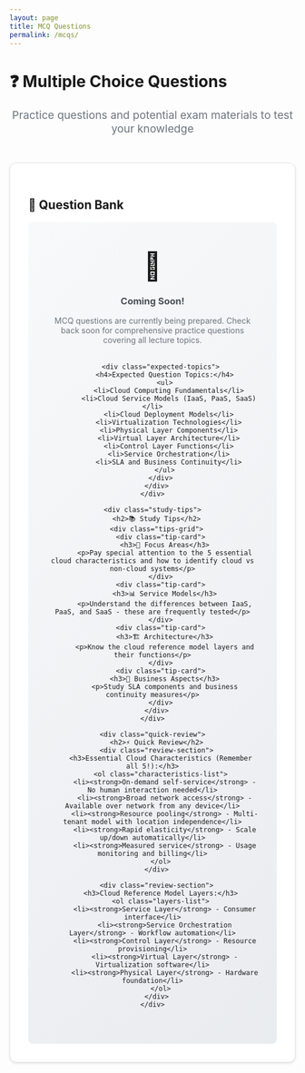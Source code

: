```yaml
---
layout: page
title: MCQ Questions
permalink: /mcqs/
---
```


<div class="mcqs-page">
  <h1>❓ Multiple Choice Questions</h1>
  <p class="lead">Practice questions and potential exam materials to test your knowledge</p>

  <div class="mcq-sections">
    <div class="mcq-section">
      <h2>📝 Question Bank</h2>
      <div class="coming-soon">
        <div class="icon">🚧</div>
        <h3>Coming Soon!</h3>
        <p>MCQ questions are currently being prepared. Check back soon for comprehensive practice questions covering all lecture topics.</p>
        
        <div class="expected-topics">
          <h4>Expected Question Topics:</h4>
          <ul>
            <li>Cloud Computing Fundamentals</li>
            <li>Cloud Service Models (IaaS, PaaS, SaaS)</li>
            <li>Cloud Deployment Models</li>
            <li>Virtualization Technologies</li>
            <li>Physical Layer Components</li>
            <li>Virtual Layer Architecture</li>
            <li>Control Layer Functions</li>
            <li>Service Orchestration</li>
            <li>SLA and Business Continuity</li>
          </ul>
        </div>
      </div>
    </div>

    <div class="study-tips">
      <h2>📚 Study Tips</h2>
      <div class="tips-grid">
        <div class="tip-card">
          <h3>🎯 Focus Areas</h3>
          <p>Pay special attention to the 5 essential cloud characteristics and how to identify cloud vs non-cloud systems</p>
        </div>
        <div class="tip-card">
          <h3>📊 Service Models</h3>
          <p>Understand the differences between IaaS, PaaS, and SaaS - these are frequently tested</p>
        </div>
        <div class="tip-card">
          <h3>🏗️ Architecture</h3>
          <p>Know the cloud reference model layers and their functions</p>
        </div>
        <div class="tip-card">
          <h3>💼 Business Aspects</h3>
          <p>Study SLA components and business continuity measures</p>
        </div>
      </div>
    </div>

    <div class="quick-review">
      <h2>⚡ Quick Review</h2>
      <div class="review-section">
        <h3>Essential Cloud Characteristics (Remember all 5!):</h3>
        <ol class="characteristics-list">
          <li><strong>On-demand self-service</strong> - No human interaction needed</li>
          <li><strong>Broad network access</strong> - Available over network from any device</li>
          <li><strong>Resource pooling</strong> - Multi-tenant model with location independence</li>
          <li><strong>Rapid elasticity</strong> - Scale up/down automatically</li>
          <li><strong>Measured service</strong> - Usage monitoring and billing</li>
        </ol>
      </div>
      
      <div class="review-section">
        <h3>Cloud Reference Model Layers:</h3>
        <ol class="layers-list">
          <li><strong>Service Layer</strong> - Consumer interface</li>
          <li><strong>Service Orchestration Layer</strong> - Workflow automation</li>
          <li><strong>Control Layer</strong> - Resource provisioning</li>
          <li><strong>Virtual Layer</strong> - Virtualization software</li>
          <li><strong>Physical Layer</strong> - Hardware foundation</li>
        </ol>
      </div>
    </div>
  </div>
</div>

<style>
.mcqs-page {
  max-width: 1200px;
  margin: 0 auto;
}

.lead {
  font-size: 1.2rem;
  color: #6c757d;
  margin-bottom: 3rem;
  text-align: center;
}

.mcq-sections {
  display: grid;
  gap: 3rem;
}

.mcq-section {
  background: white;
  border: 1px solid #e1e4e8;
  border-radius: 12px;
  padding: 2rem;
  box-shadow: 0 2px 4px rgba(0,0,0,0.1);
}

.coming-soon {
  text-align: center;
  padding: 3rem 2rem;
  background: linear-gradient(135deg, #f8f9fa 0%, #e9ecef 100%);
  border-radius: 8px;
}

.coming-soon .icon {
  font-size: 3rem;
  margin-bottom: 1rem;
}

.coming-soon h3 {
  color: #495057;
  margin-bottom: 1rem;
}

.coming-soon p {
  color: #6c757d;
  margin-bottom: 2rem;
}

.expected-topics {
  max-width: 600px;
  margin: 0 auto;
  text-align: left;
}

.expected-topics h4 {
  color: #495057;
  margin-bottom: 1rem;
}

.expected-topics ul {
  color: #6c757d;
  line-height: 1.8;
}

.study-tips {
  background: white;
  border: 1px solid #e1e4e8;
  border-radius: 12px;
  padding: 2rem;
  box-shadow: 0 2px 4px rgba(0,0,0,0.1);
}

.tips-grid {
  display: grid;
  grid-template-columns: repeat(auto-fit, minmax(250px, 1fr));
  gap: 1.5rem;
  margin-top: 1.5rem;
}

.tip-card {
  background: #f8f9fa;
  padding: 1.5rem;
  border-radius: 8px;
  border: 1px solid #e9ecef;
}

.tip-card h3 {
  color: #495057;
  margin-bottom: 0.5rem;
  font-size: 1.1rem;
}

.tip-card p {
  color: #6c757d;
  margin: 0;
  font-size: 0.95rem;
  line-height: 1.6;
}

.quick-review {
  background: white;
  border: 1px solid #e1e4e8;
  border-radius: 12px;
  padding: 2rem;
  box-shadow: 0 2px 4px rgba(0,0,0,0.1);
}

.review-section {
  margin-bottom: 2rem;
}

.review-section:last-child {
  margin-bottom: 0;
}

.review-section h3 {
  color: #495057;
  margin-bottom: 1rem;
}

.characteristics-list,
.layers-list {
  color: #495057;
  line-height: 1.8;
}

.characteristics-list li,
.layers-list li {
  margin-bottom: 0.5rem;
}

.characteristics-list strong,
.layers-list strong {
  color: #0366d6;
}

@media (max-width: 768px) {
  .mcqs-page {
    padding: 0 1rem;
  }
  
  .mcq-section,
  .study-tips,
  .quick-review {
    padding: 1.5rem;
  }
  
  .tips-grid {
    grid-template-columns: 1fr;
  }
  
  .coming-soon {
    padding: 2rem 1rem;
  }
}
</style>